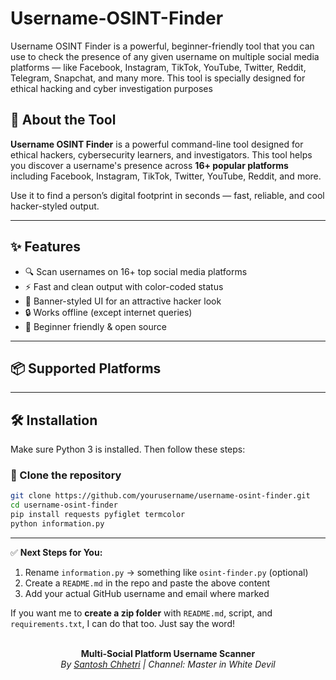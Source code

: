 # Username-OSINT-Finder
Username OSINT Finder is a powerful, beginner-friendly tool that you can use to check the presence of any given username on multiple social media platforms — like Facebook, Instagram, TikTok, YouTube, Twitter, Reddit, Telegram, Snapchat, and many more.  This tool is specially designed for ethical hacking and cyber investigation purposes

## 📖 About the Tool

**Username OSINT Finder** is a powerful command-line tool designed for ethical hackers, cybersecurity learners, and investigators. This tool helps you discover a username's presence across **16+ popular platforms** including Facebook, Instagram, TikTok, Twitter, YouTube, Reddit, and more.

Use it to find a person’s digital footprint in seconds — fast, reliable, and cool hacker-styled output.

---

## ✨ Features

- 🔍 Scan usernames on 16+ top social media platforms
- ⚡ Fast and clean output with color-coded status
- 🎯 Banner-styled UI for an attractive hacker look
- 🔒 Works offline (except internet queries)
- 🧠 Beginner friendly & open source

---

## 📦 Supported Platforms


---

## 🛠️ Installation

Make sure Python 3 is installed. Then follow these steps:

### 🔹 Clone the repository

```bash
git clone https://github.com/yourusername/username-osint-finder.git
cd username-osint-finder
pip install requests pyfiglet termcolor
python information.py

```
---

✅ **Next Steps for You:**
1. Rename `information.py` → something like `osint-finder.py` (optional)
2. Create a `README.md` in the repo and paste the above content
3. Add your actual GitHub username and email where marked

If you want me to **create a zip folder** with `README.md`, script, and `requirements.txt`, I can do that too. Just say the word!
<br><br>
<p align="center">
  <b>Multi-Social Platform Username Scanner</b><br>
  <i>By <a href="https://github.com/yourusername">Santosh Chhetri</a> | Channel: Master in White Devil</i>
</p>
